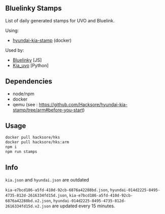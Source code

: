 ## Bluelinky Stamps

List of daily generated stamps for UVO and Bluelink.

Using:
- [hyundai-kia-stamp](https://github.com/Hacksore/hyundai-kia-stamp/tree/arm) (docker)

Used by: 
- [Bluelinky](https://github.com/Hacksore/bluelinky) [JS]
- [Kia_uvo](https://github.com/fuatakgun/kia_uvo) [Python]

## Dependencies

- node/npm
- docker
- qemu (see : https://github.com/Hacksore/hyundai-kia-stamp/tree/arm#before-you-start)

## Usage

```bash
docker pull hacksore/hks
docker pull hacksore/hks:arm
npm i
npm run stamps
```

## Info

`kia.json` and `hyundai.json` are outdated

`kia-e7bcd186-a5fd-410d-92cb-6876a42288bd.json`, `hyundai-014d2225-8495-4735-812d-2616334fd15d.json`, `kia-e7bcd186-a5fd-410d-92cb-6876a42288bd.v2.json`, `hyundai-014d2225-8495-4735-812d-2616334fd15d.v2.json` are updated every 15 minutes.
